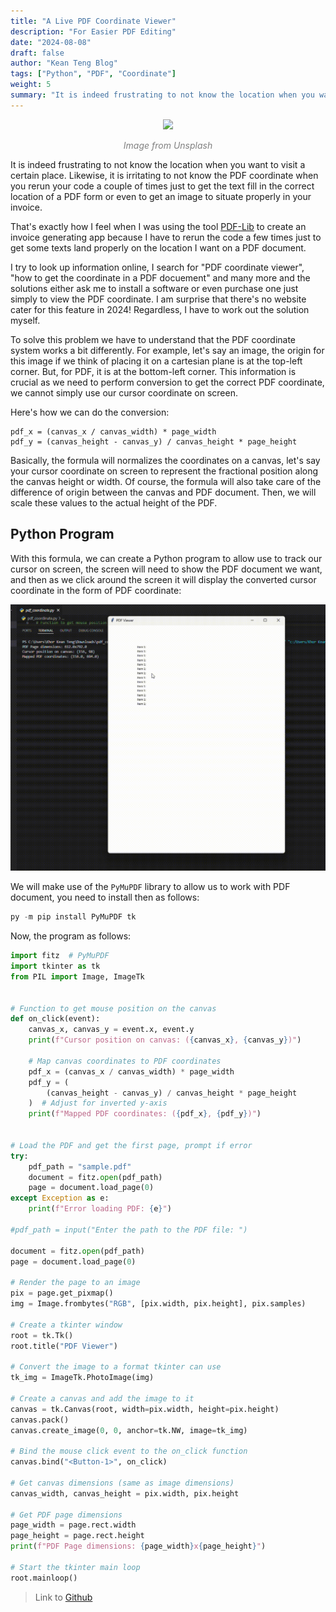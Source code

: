 ```yaml
---
title: "A Live PDF Coordinate Viewer"
description: "For Easier PDF Editing"
date: "2024-08-08"
draft: false
author: "Kean Teng Blog"
tags: ["Python", "PDF", "Coordinate"]
weight: 5
summary: "It is indeed frustrating to not know the location when you want to visit a certain place. Likewise, it is irritating to not know the PDF coordinate when you rerun your code a couple of times just to get the text fill in the correct location"
---
```


<center><img src=https://images.unsplash.com/photo-1642013352168-ccb46a0ac67f?q=80&w=1771&auto=format&fit=crop&ixlib=rb-4.0.3&ixid=M3wxMjA3fDB8MHxwaG90by1wYWdlfHx8fGVufDB8fHx8fA%3D%3D"  class = "center"/></center>
<p style="text-align: center; color:grey;"><i>Image from Unsplash</i></p>

It is indeed frustrating to not know the location when you want to visit a certain place. Likewise, it is irritating to not know the PDF coordinate when you rerun your code a couple of times just to get the text fill in the correct location of a PDF form or even to get an image to situate properly in your invoice. 

That's exactly how I feel when I was using the tool [PDF-Lib](https://pdf-lib.js.org/) to create an invoice generating app because I have to rerun the code a few times just to get some texts land properly on the location I want on a PDF document. 

I try to look up information online, I search for "PDF coordinate viewer", "how to get the coordinate in a PDF docuement" and many more and the solutions either ask me to install a software or even purchase one just simply to view the PDF coordinate. I am surprise that there's no website cater for this feature in 2024! Regardless, I have to work out the solution myself.

To solve this problem we have to understand that the PDF coordinate system works a bit differently. For example, let's say an image, the origin for this image if we think of placing it on a cartesian plane is at the top-left corner. But, for PDF, it is at the bottom-left corner. This information is crucial as we need to perform conversion to get the correct PDF coordinate, we cannot simply use our cursor coordinate on screen.

Here's how we can do the conversion:

```
pdf_x = (canvas_x / canvas_width) * page_width
pdf_y = (canvas_height - canvas_y) / canvas_height * page_height
```

Basically, the formula will normalizes the coordinates on a canvas, let's say your cursor coordinate on screen to represent the fractional position along the canvas height or width. Of course, the formula will also take care of the difference of origin between the canvas and PDF document. Then, we will scale these values to the actual height of the PDF.

## Python Program

With this formula, we can create a Python program to allow use to track our cursor on screen, the screen will need to show the PDF document we want, and then as we click around the screen it will display the converted cursor coordinate in the form of PDF coordinate:

![Alt Text](demo.gif)

We will make use of the `PyMuPDF` library to allow us to work with PDF document, you need to install then as follows:

```py
py -m pip install PyMuPDF tk
```

Now, the program as follows:

```py
import fitz  # PyMuPDF
import tkinter as tk
from PIL import Image, ImageTk


# Function to get mouse position on the canvas
def on_click(event):
    canvas_x, canvas_y = event.x, event.y
    print(f"Cursor position on canvas: ({canvas_x}, {canvas_y})")

    # Map canvas coordinates to PDF coordinates
    pdf_x = (canvas_x / canvas_width) * page_width
    pdf_y = (
        (canvas_height - canvas_y) / canvas_height * page_height
    )  # Adjust for inverted y-axis
    print(f"Mapped PDF coordinates: ({pdf_x}, {pdf_y})")


# Load the PDF and get the first page, prompt if error
try:
    pdf_path = "sample.pdf"
    document = fitz.open(pdf_path)
    page = document.load_page(0)
except Exception as e:
    print(f"Error loading PDF: {e}")
    
#pdf_path = input("Enter the path to the PDF file: ")

document = fitz.open(pdf_path)
page = document.load_page(0)

# Render the page to an image
pix = page.get_pixmap()
img = Image.frombytes("RGB", [pix.width, pix.height], pix.samples)

# Create a tkinter window
root = tk.Tk()
root.title("PDF Viewer")

# Convert the image to a format tkinter can use
tk_img = ImageTk.PhotoImage(img)

# Create a canvas and add the image to it
canvas = tk.Canvas(root, width=pix.width, height=pix.height)
canvas.pack()
canvas.create_image(0, 0, anchor=tk.NW, image=tk_img)

# Bind the mouse click event to the on_click function
canvas.bind("<Button-1>", on_click)

# Get canvas dimensions (same as image dimensions)
canvas_width, canvas_height = pix.width, pix.height

# Get PDF page dimensions
page_width = page.rect.width
page_height = page.rect.height
print(f"PDF Page dimensions: {page_width}x{page_height}")

# Start the tkinter main loop
root.mainloop()
```

> Link to [Github](https://github.com/keanteng/live-pdf-coordinate)